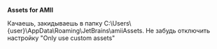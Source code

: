 **Assets for AMII**

Качаешь, закидываешь в папку C:\Users\\{user}\AppData\Roaming\JetBrains\amiiAssets. Не забудь отключить настройку "Only use custom assets"
